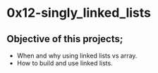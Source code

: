 # 0x12-singly_linked_lists

## Objective of this projects;
- When and why using linked lists vs array.
- How to build and use linked lists. 
